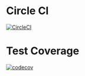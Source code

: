 # Circle CI

[![CircleCI](https://circleci.com/gh/ntnghia0320/train/tree/basic/exercise-01.svg?style=svg)](https://app.circleci.com/pipelines/github/ntnghia0320/train/tree/basic/exercise-01)

# Test Coverage
[![codecov](https://codecov.io/gh/ntnghia0320/train/branch//basic/exercise-01/graph/badge.svg?token=OvUPF6MKiJ)](https://codecov.io/gh/ntnghia0320/train/tree/basic/exercise-01)
